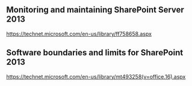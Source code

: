 ## Monitoring and maintaining SharePoint Server 2013

https://technet.microsoft.com/en-us/library/ff758658.aspx

## Software boundaries and limits for SharePoint 2013

https://technet.microsoft.com/en-us/library/mt493258(v=office.16).aspx


